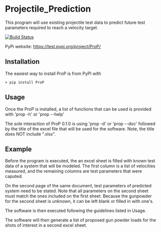 # Projectile_Prediction

This program will use existing projectile test data to predict future test parameters required to reach a velocity target. 

[![Build Status](https://travis-ci.org/coeyl/Projectile_Prediction.svg?branch=master)](https://travis-ci.org/coeyl/Projectile_Prediction)


PyPi website:
https://test.pypi.org/project/ProP/

## Installation

The easiest way to install ProP is from PyPI with

    > pip install ProP

## Usage
Once the ProP is installed, a list of functions that can be used is provided with 'prop -h' or 'prop --help'

The sole interaction of ProP 0.1.0 is using 'prop -d' or 'prop --doc' followed by the title of the excel file 
that will be used for the software. Note, the title does NOT include ".xlsx".

## Example
Before the program is executed, the an excel sheet is filled with known test data of a system that will be 
modeled. The first column is a list of velocities measured, and the remaining columns are test parameters
that were caputed.

On the second page of the same document, test parameters of predicted system need to be stated. Note that 
all parameters on the second sheet must match the ones included on the first sheet. Because the gunpowder 
for the second sheet is unknown, it can be left blank or filled in with one's.

The software is then executed following the guidelines listed in Usage.

The software will then generate a list of proposed gun powder loads for the shots of interest in a second
excel sheet. 